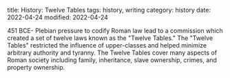 title: History: Twelve Tables
tags: history, writing
category: history
date: 2022-04-24
modified: 2022-04-24


451 BCE-
Plebian pressure to codify Roman law
lead to a commission which created a set of twelve laws known as the
"Twelve Tables." The "Twelve Tables" restricted the influence of
upper-classes and helped minimize arbitrary authority and tyranny. The
Twelve Tables cover many aspects of Roman society including family,
inheritance, slave ownership, crimes, and property ownership.




